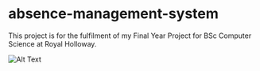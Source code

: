 # absence-management-system
This project is for the fulfilment of my Final Year Project for BSc Computer Science at Royal Holloway.

![Alt Text](https://gfycat.com/hospitableinsecureazurewingedmagpie.gif)
